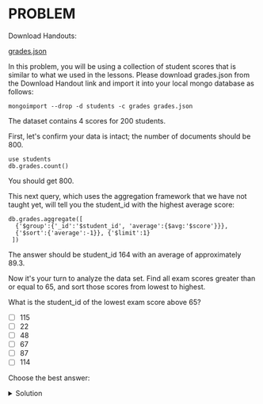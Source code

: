 # PROBLEM

Download Handouts:

[grades.json](https://university.mongodb.com/static/MongoDB_2018_M101J_August/handouts/grades.json)

In this problem, you will be using a collection of student scores that is similar to what we used in the lessons. Please download grades.json from the Download Handout link and import it into your local mongo database as follows:

`mongoimport --drop -d students -c grades grades.json`

The dataset contains 4 scores for 200 students.

First, let's confirm your data is intact; the number of documents should be 800.

```
use students
db.grades.count()
```

You should get 800.

This next query, which uses the aggregation framework that we have not taught yet, will tell you the student_id with the highest average score:

```
db.grades.aggregate([
  {'$group':{'_id':'$student_id', 'average':{$avg:'$score'}}}, 
  {'$sort':{'average':-1}}, {'$limit':1}
 ])
 ```

The answer should be student_id 164 with an average of approximately 89.3.

Now it's your turn to analyze the data set. Find all exam scores greater than or equal to 65, and sort those scores from lowest to highest.

What is the student_id of the lowest exam score above 65?

- [ ] 115
- [ ] 22
- [ ] 48
- [ ] 67
- [ ] 87
- [ ] 114

Choose the best answer:

<details>
  <summary>Solution</summary>
  <br>22
</details>
